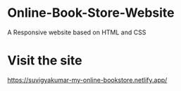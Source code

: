 # Online-Book-Store-Website
A Responsive website based on HTML and CSS
# Visit the site
https://suvigyakumar-my-online-bookstore.netlify.app/
